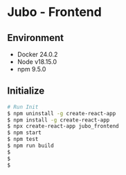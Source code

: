 # Jubo - Frontend

## Environment
- Docker 24.0.2
- Node v18.15.0
- npm 9.5.0

## Initialize
```bash
# Run Init
$ npm uninstall -g create-react-app
$ npm install -g create-react-app
$ npx create-react-app jubo_frontend
$ npm start
$ npm test
$ npm run build
$ 
$ 
$ 